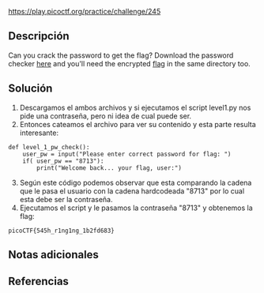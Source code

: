 https://play.picoctf.org/practice/challenge/245
## Descripción
Can you crack the password to get the flag? Download the password checker [here](https://artifacts.picoctf.net/c/12/level1.py) and you'll need the encrypted [flag](https://artifacts.picoctf.net/c/12/level1.flag.txt.enc) in the same directory too.
## Solución
1. Descargamos el ambos archivos y si ejecutamos el script level1.py nos pide una contraseña, pero ni idea de cual puede ser.
2. Entonces cateamos el archivo para ver su contenido y esta parte resulta interesante:
```
def level_1_pw_check():
    user_pw = input("Please enter correct password for flag: ")
    if( user_pw == "8713"):
        print("Welcome back... your flag, user:")
```

3. Según este código podemos observar que esta comparando la cadena que le pasa el usuario con la cadena hardcodeada "8713" por lo cual esta debe ser la contraseña.
4. Ejecutamos el script y le pasamos la contraseña "8713" y obtenemos la flag:
```
picoCTF{545h_r1ng1ng_1b2fd683}
```

## Notas adicionales
## Referencias

